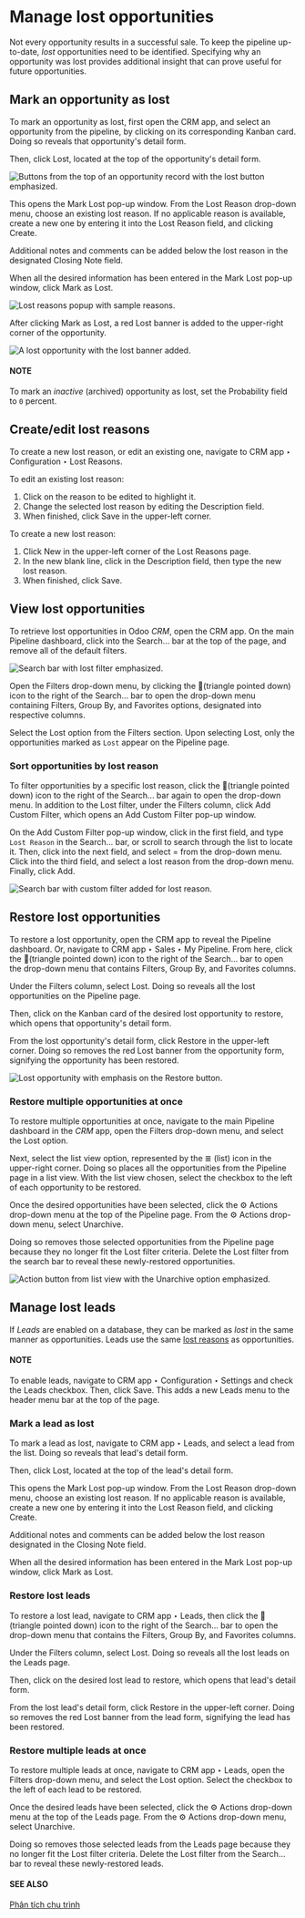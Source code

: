 # Manage lost opportunities

Not every opportunity results in a successful sale. To keep the pipeline up-to-date, *lost*
opportunities need to be identified. Specifying why an opportunity was lost provides additional
insight that can prove useful for future opportunities.

## Mark an opportunity as lost

To mark an opportunity as lost, first open the CRM app, and select an opportunity
from the pipeline, by clicking on its corresponding Kanban card. Doing so reveals that opportunity's
detail form.

Then, click Lost, located at the top of the opportunity's detail form.

![Buttons from the top of an opportunity record with the lost button emphasized.](lost_opportunities/lost-opps-lost-button.png)

This opens the Mark Lost pop-up window. From the Lost Reason drop-down menu,
choose an existing lost reason. If no applicable reason is available, create a new one by entering
it into the Lost Reason field, and clicking Create.

Additional notes and comments can be added below the lost reason in the designated
Closing Note field.

When all the desired information has been entered in the Mark Lost pop-up window, click
Mark as Lost.

![Lost reasons popup with sample reasons.](lost_opportunities/lost-opps-lost-reason.png)

After clicking Mark as Lost, a red Lost banner is added to the upper-right
corner of the opportunity.

![A lost opportunity with the lost banner added.](lost_opportunities/lost-banner.png)

#### NOTE
To mark an *inactive* (archived) opportunity as lost, set the Probability field to
`0` percent.

<a id="crm-lost-reasons"></a>

## Create/edit lost reasons

To create a new lost reason, or edit an existing one, navigate to CRM app ‣
Configuration ‣ Lost Reasons.

To edit an existing lost reason:

1. Click on the reason to be edited to highlight it.
2. Change the selected lost reason by editing the Description field.
3. When finished, click Save in the upper-left corner.

To create a new lost reason:

1. Click New in the upper-left corner of the Lost Reasons page.
2. In the new blank line, click in the Description field, then type the new lost reason.
3. When finished, click Save.

## View lost opportunities

To retrieve lost opportunities in Odoo *CRM*, open the CRM app. On the main
Pipeline dashboard, click into the Search... bar at the top of the page, and
remove all of the default filters.

![Search bar with lost filter emphasized.](lost_opportunities/lost-opps-lost-filter.png)

Open the Filters drop-down menu, by clicking the 🔻(triangle pointed down)
icon to the right of the Search... bar to open the drop-down menu containing
Filters, Group By, and Favorites options, designated into
respective columns.

Select the Lost option from the Filters section. Upon selecting
Lost, only the opportunities marked as `Lost` appear on the Pipeline page.

### Sort opportunities by lost reason

To filter opportunities by a specific lost reason, click the 🔻(triangle pointed down)
icon to the right of the Search... bar again to open the drop-down menu. In addition to
the Lost filter, under the Filters column, click Add Custom
Filter, which opens an Add Custom Filter pop-up window.

On the Add Custom Filter pop-up window, click in the first field, and type `Lost Reason`
in the Search... bar, or scroll to search through the list to locate it. Then, click
into the next field, and select = from the drop-down menu. Click into the third field,
and select a lost reason from the drop-down menu. Finally, click Add.

![Search bar with custom filter added for lost reason.](lost_opportunities/lost-opps-lost-custom-filter.png)

## Restore lost opportunities

To restore a lost opportunity, open the CRM app to reveal the Pipeline
dashboard. Or, navigate to CRM app ‣ Sales ‣ My Pipeline. From here, click the
🔻(triangle pointed down) icon to the right of the Search... bar to open the
drop-down menu that contains Filters, Group By, and Favorites
columns.

Under the Filters column, select Lost. Doing so reveals all the lost
opportunities on the Pipeline page.

Then, click on the Kanban card of the desired lost opportunity to restore, which opens that
opportunity's detail form.

From the lost opportunity's detail form, click Restore in the upper-left corner. Doing
so removes the red Lost banner from the opportunity form, signifying the opportunity has
been restored.

![Lost opportunity with emphasis on the Restore button.](lost_opportunities/lost-opps-restore.png)

### Restore multiple opportunities at once

To restore multiple opportunities at once, navigate to the main Pipeline dashboard in
the *CRM* app, open the Filters drop-down menu, and select the Lost option.

Next, select the list view option, represented by the ≣ (list) icon in the upper-right
corner. Doing so places all the opportunities from the Pipeline page in a list view.
With the list view chosen, select the checkbox to the left of each opportunity to be restored.

Once the desired opportunities have been selected, click the ⚙️ Actions drop-down menu
at the top of the Pipeline page. From the ⚙️ Actions drop-down menu, select
Unarchive.

Doing so removes those selected opportunities from the Pipeline page because they no
longer fit the Lost filter criteria. Delete the Lost filter from the search
bar to reveal these newly-restored opportunities.

![Action button from list view with the Unarchive option emphasized.](lost_opportunities/lost-opps-unarchive.png)

## Manage lost leads

If *Leads* are enabled on a database, they can be marked as *lost* in the same manner as
opportunities. Leads use the same [lost reasons](#crm-lost-reasons) as opportunities.

#### NOTE
To enable leads, navigate to CRM app ‣ Configuration ‣ Settings and check
the Leads checkbox. Then, click Save. This adds a new Leads
menu to the header menu bar at the top of the page.

### Mark a lead as lost

To mark a lead as lost, navigate to CRM app ‣ Leads, and select a lead from the
list. Doing so reveals that lead's detail form.

Then, click Lost, located at the top of the lead's detail form.

This opens the Mark Lost pop-up window. From the Lost Reason drop-down menu,
choose an existing lost reason. If no applicable reason is available, create a new one by entering
it into the Lost Reason field, and clicking Create.

Additional notes and comments can be added below the lost reason designated in the
Closing Note field.

When all the desired information has been entered in the Mark Lost pop-up window, click
Mark as Lost.

### Restore lost leads

To restore a lost lead, navigate to CRM app ‣ Leads, then click the 🔻
(triangle pointed down) icon to the right of the Search... bar to open the drop-down
menu that contains the Filters, Group By, and Favorites columns.

Under the Filters column, select Lost. Doing so reveals all the lost leads
on the Leads page.

Then, click on the desired lost lead to restore, which opens that lead's detail form.

From the lost lead's detail form, click Restore in the upper-left corner. Doing so
removes the red Lost banner from the lead form, signifying the lead has been restored.

### Restore multiple leads at once

To restore multiple leads at once, navigate to CRM app ‣ Leads, open the
Filters drop-down menu, and select the Lost option. Select the checkbox to
the left of each lead to be restored.

Once the desired leads have been selected, click the ⚙️ Actions drop-down menu at the
top of the Leads page. From the ⚙️ Actions drop-down menu, select
Unarchive.

Doing so removes those selected leads from the Leads page because they no longer fit the
Lost filter criteria. Delete the Lost filter from the Search...
bar to reveal these newly-restored leads.

#### SEE ALSO
[Phân tích chu trình](../performance/win_loss.md)
